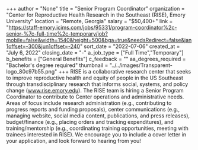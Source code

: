 +++
author = "None"
title = "Senior Program Coordinator"
organization = "Center for Reproductive Health Research in the Southeast (RISE), Emory University"
location = "Remote, Georgia"
salary = "$50,400+"
link = "https://staff-emory.icims.com/jobs/95331/program-coordinator%2c-senior-%7c-full-time%2c-temporary/job?mobile=false&width=1540&height=500&bga=true&needsRedirect=false&jan1offset=-300&jun1offset=-240"
sort_date = "2022-07-06"
created_at = "July 6, 2022"
closing_date = "-"
a_job_type = ["Full Time","Temporary"]
b_benefits = ["General Benefits"]
c_feedback = ""
aa_degrees_required = "Bachelor's degree required"
thumbnail = "../../images/Transparent-logo_80c97b55.png"
+++
RISE is a collaborative research center that seeks to improve reproductive health and equity of people in the US Southeast through transdisciplinary research that informs social, systems, and policy change (www.rise.emory.edu). The RISE team is hiring a Senior Program Coordinator to contribute to Center operations and administrative needs. Areas of focus include research administration (e.g., contributing to progress reports and funding proposals), center communications (e.g., managing website, social media content, publications, and press releases), budget/finance (e.g., placing orders and tracking expenditures), and training/mentorship (e.g., coordinating training opportunities, meeting with trainees interested in RISE). We encourage you to include a cover letter in your application, and look forward to hearing from you!